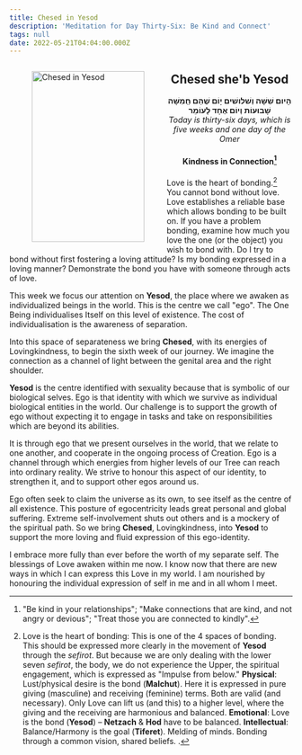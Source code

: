 ```yaml
---
title: Chesed in Yesod
description: 'Meditation for Day Thirty-Six: Be Kind and Connect'
tags: null
date: 2022-05-21T04:04:00.000Z
---
```


<a href="https://www.chabad.org/holidays/sefirah/omer-count_cdo/jewish/Count-the-Omer.htm">
<i class="fa fa-file" aria-hidden="true"></i></a>

<figure style='float: left'>
 <a href='/posts/img/freedom/week6/6.1-Chesed_in_Yesod.png' target="_blank">
   <img src='/posts/img/freedom/week6/6.1-Chesed_in_Yesod_s.png' alt='Chesed in Yesod' width='200' height='304' />
 </a>
</figure>

<div style="text-align:center">
<h2>Chesed she'b Yesod</h2>
<span dir="rtl"><b>הָיום שִׁשָּׁה וְשׁלושׁים יָוֹם שֶׁהֵם חְַמִשָּׁה שָׁבוּעוֹת וְיוֹם אֶחָד לָעוֹמֵר</b></span>
<br />
<i>ֹToday is thirty-six days, which is five weeks and one day of the Omer</i>
</p>

<h4>

Kindness in Connection[^1]

</h4>

</div>

<div class="abstract">

Love is the heart of bonding.[^2] You cannot bond without love. Love establishes a reliable base which allows bonding to be built on. If you have a problem bonding, examine how much you love the one (or the object) you wish to bond with. Do I try to bond without first fostering a loving attitude? Is my bonding expressed in a loving manner? Demonstrate the bond you have with someone through acts of love.

</div>

This week we focus our attention on **Yesod**, the place where we awaken as individualized beings in the world. This is the centre we call "ego". The One Being individualises Itself on this level of existence. The cost of individualisation is the awareness of separation.

Into this space of separateness we bring **Chesed**, with its energies of Lovingkindness, to begin the sixth week of our journey. We imagine the connection as a channel of light between the genital area and the right shoulder.

**Yesod** is the centre identified with sexuality because that is symbolic of our biological selves. Ego is that identity with which we survive as individual biological entities in the world. Our challenge is to support the growth of ego without expecting it to engage in tasks and take on responsibilities which are beyond its abilities.

It is through ego that we present ourselves in the world, that we relate to one another, and cooperate in the ongoing process of Creation. Ego is a channel through which energies from higher levels of our Tree can reach into ordinary reality. We strive to honour this aspect of our identity, to strengthen it, and to support other egos around us.

Ego often seek to claim the universe as its own, to see itself as the centre of all existence. This posture of egocentricity leads great personal and global suffering. Extreme self-involvement shuts out others and is a mockery of the spiritual path. So we bring **Chesed**, Lovingkindness, into **Yesod** to support the more loving and fluid expression of this ego-identity.

<div class="abstract">

I embrace more fully than ever before the worth of my separate self. The blessings of Love awaken within me now. I know now that there are new ways in which I can express this Love in my world. I am nourished by honouring the individual expression of self in me and in all whom I meet.

</div>

[^1]: "Be kind in your relationships"; "Make connections that are kind, and not angry or devious"; "Treat those you are connected to kindly".
[^2]: Love is the heart of bonding:
    This is one of the 4 spaces of bonding. This should be expressed more clearly in the movement of **Yesod** through the _sefirot_.
    But because we are only dealing with the lower seven _sefirot_, the body, we do not experience the Upper, the spiritual engagement, which is expressed as "Impulse from below."
    **Physical**: Lust/physical desire is the bond (**Malchut**). Here it is expressed in pure giving (masculine) and receiving (feminine) terms. Both are valid (and necessary). Only Love can lift us (and this) to a higher level, where the giving and the receiving are harmonious and balanced.
    **Emotional**: Love is the bond (**Yesod**) – **Netzach** & **Hod** have to be balanced.
    **Intellectual**: Balance/Harmony is the goal (**Tiferet**). Melding of minds. Bonding through a common vision, shared beliefs. .
